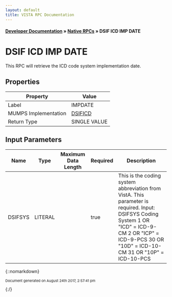 ```yaml
---
layout: default
title: VISTA RPC Documentation
---
```


#### [Developer Documentation](../index) &#187; [Native RPCs](TableOfContents) &#187; DSIF ICD IMP DATE<br/>
# DSIF ICD IMP DATE

This RPC will retrieve the ICD code system implementation date.

## Properties

Property | Value
--- | ---
Label | IMPDATE
MUMPS Implementation | [DSIFICD](http://code.osehra.org/dox/Routine_DSIFICD_source.html)
Return Type | SINGLE VALUE


## Input Parameters

Name | Type | Maximum Data Length | Required | Description
--- | --- | --- | --- | ---
DSIFSYS | LITERAL |  | true | This is the coding system abbreviation from VistA. This parameter is required.     Input:     DSIFSYS   Coding System               1 OR &quot;ICD&quot; &#x3D; ICD-9-CM              2 OR &quot;ICP&quot; &#x3D; ICD-9-PCS             30 OR &quot;10D&quot; &#x3D; ICD-10-CM             31 OR &quot;10P&quot; &#x3D; ICD-10-PCS



{::nomarkdown} <br/><p style="font-size: 11px">Document generated on August 24th 2017, 2:57:41 pm</p>{:/}